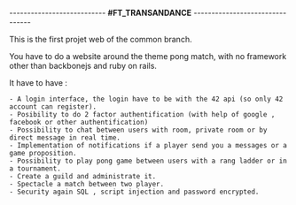 --------------------------- __#FT_TRANSANDANCE__ --------------------------------

This is the first projet web of the common branch.

You have to do a website around the theme pong match, with no framework other than backbonejs and ruby on rails.

It have to have :

    - A login interface, the login have to be with the 42 api (so only 42 account can register).
    - Posibility to do 2 factor authentification (with help of google , facebook or other authentification)
    - Possibility to chat between users with room, private room or by direct message in real time.
    - Implementation of notifications if a player send you a messages or a game proposition.
    - Possibility to play pong game between users with a rang ladder or in a tournament.
    - Create a guild and administrate it.
    - Spectacle a match between two player.
    - Security again SQL , script injection and password encrypted.




